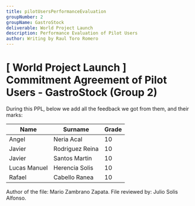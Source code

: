 ```yaml
---
title: pilotUsersPerformanceEvaluation
groupNumber: 2
groupName: GastroStock
deliverable: World Project Launch
description: Performance Evaluation of Pilot Users
author: Writing by Raul Toro Romero
---
```


# [ World Project Launch ] Commitment Agreement of Pilot Users - GastroStock (Group 2)

During this PPL, below we add all the feedback we got from them, and their marks:

| Name         | Surname        | Grade     |
|--------------|----------------|-----------|
| Angel        | Neria Acal     | 10        |
| Javier       | Rodriguez Reina| 10        |
| Javier       | Santos Martin  | 10        |
| Lucas Manuel | Herencia Solis | 10        |
| Rafael       | Cabello Ranea  | 10        |

Author of the file: Mario Zambrano Zapata.
File reviewed by: Julio Solis Alfonso.

